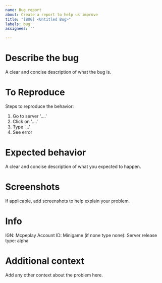 ```yaml
---
name: Bug report
about: Create a report to help us improve
title: "[BUG] <Untitled Bug>"
labels: bug
assignees: ''

---
```


# **Describe the bug**
A clear and concise description of what the bug is.

# **To Reproduce**
Steps to reproduce the behavior:
1. Go to server '....'
2. Click on '....'
3. Type '...'
4. See error

# **Expected behavior**
A clear and concise description of what you expected to happen.

# **Screenshots**
If applicable, add screenshots to help explain your problem.

# **Info**
IGN: 
Mcpeplay Account ID: 
Minigame (if none type none): 
Server release type: alpha


# **Additional context**
Add any other context about the problem here.
